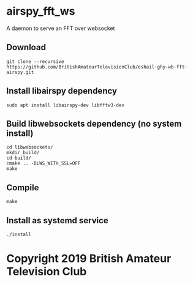 # airspy_fft_ws

A daemon to serve an FFT over websocket

## Download

```
git clone --recursive https://github.com/BritishAmateurTelevisionClub/eshail-ghy-wb-fft-airspy.git
```

## Install libairspy dependency

```
sudo apt install libairspy-dev libfftw3-dev
```

## Build libwebsockets dependency (no system install)

```
cd libwebsockets/
mkdir build/
cd build/
cmake .. -DLWS_WITH_SSL=OFF
make
```

## Compile

```
make
```

## Install as systemd service

```
./install
```

# Copyright 2019 British Amateur Television Club
